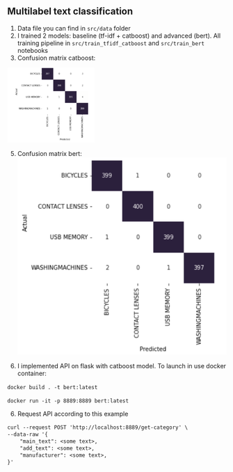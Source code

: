 ## Multilabel text classification

1. Data file you can find in `src/data` folder
2. I trained 2 models: baseline (tf-idf + catboost) and advanced (bert). All training pipeline in 
`src/train_tfidf_catboost` and `src/train_bert` notebooks
3. Confusion matrix catboost: 

<img alt="tfidf" src="./tfidf.png" width="200"/>


5. Confusion matrix bert:
![alt text](bert.png)

6. I implemented API on flask with catboost model. To launch in use docker container:

`docker build . -t bert:latest`

`docker run -it -p 8889:8889 bert:latest`

6. Request API according to this example

```
curl --request POST 'http://localhost:8889/get-category' \
--data-raw '{
    "main_text": <some text>,
    "add_text": <some text>,
    "manufacturer": <some text>,
}'
```
